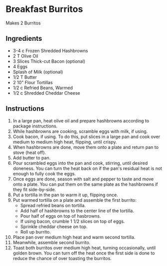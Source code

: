 # Breakfast Burritos #

Makes 2 Burritos

## Ingredients ##

- 3-4 c Frozen Shredded Hashbrowns
- 2 T Olive Oil
- 3 Slices Thick-cut Bacon (optional)
- 4 Eggs
- Splash of Milk (optional)
- 1/2 T Butter
- 2 10" Flour Tortillas
- 1/2 c Refried Beans, Warmed
- 1/2 c Shredded Cheddar Cheese

## Instructions ##

1. In a large pan, heat olive oil and prepare hashbrowns according to package instructions.
2. While hashbrowns are cooking, scramble eggs with milk, if using.
3. Cook bacon, if using.  To do this, put slices in a large pan and cook over medium to medium high heat, flipping, until crispy.
3. When hashbrowns are done, move them onto a plate and return pan to stove (heat off).
4. Add butter to pan.
5. Pour scrambled eggs into the pan and cook, stirring, until desired doneness. You can turn the heat back on if the pan's residual heat is not enough to fully cook the eggs.
6. Once eggs are done, season with salt and pepper to taste and move onto a plate. You can put them on the same plate as the hashbrowns if they fit side-by-side.
7. Put a tortilla in the pan to warm it up, flipping once.
8. Put warmed tortilla on a plate and assemble the first burrito: 
    - Spread refried beans on tortilla.
    - Add half of hashbrowns to the center line of the tortilla.
    - Pour half of eggs on top of hasbrowns.
    - If using bacon, crumble 1 1/2 slices on top of eggs.
    - Sprinkle cheddar cheese on top.
    - Roll up burrito.  
9. Place pan over medium high heat and warm second tortilla.
10. Meanwhile, assemble second burrito.
11. Toast both burritos over medium high heat, turning occasionally, until golden brown.  You can turn off the heat once the first side is done to reduce the chance of over toasting the burritos.